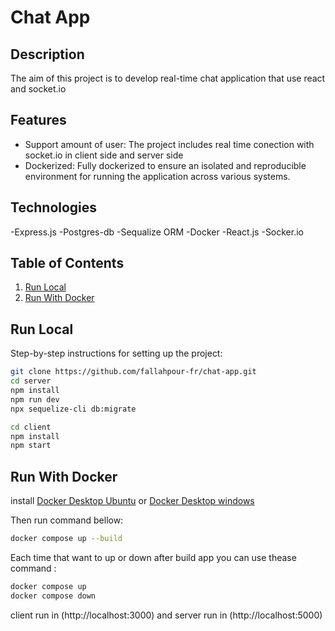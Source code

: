 # Chat App

## Description
The aim of this project is to develop real-time chat application that use react and socket.io 

## Features
- Support amount of user:
The project includes real time conection with socket.io in client side and server side
- Dockerized:
Fully dockerized to ensure an isolated and reproducible environment for running the application across various systems.

## Technologies
-Express.js
-Postgres-db
-Sequalize ORM
-Docker
-React.js
-Socker.io

## Table of Contents
1. [Run Local](#Run-Local)
2. [Run With Docker](#Run-With-Docker)

## Run Local
Step-by-step instructions for setting up the project:
```bash
git clone https://github.com/fallahpour-fr/chat-app.git
cd server
npm install
npm run dev
npx sequelize-cli db:migrate

cd client
npm install
npm start
```

## Run With Docker

install [Docker Desktop Ubuntu](https://docs.docker.com/desktop/setup/install/mac-install/) or 
[Docker Desktop windows](https://docs.docker.com/desktop/setup/install/windows-install/)

Then run command bellow:
```bash
docker compose up --build
```
Each time that want to up or down after build app you can use thease command :
```bash
docker compose up
docker compose down
```
client run in (http://localhost:3000) and server run in (http://localhost:5000)

